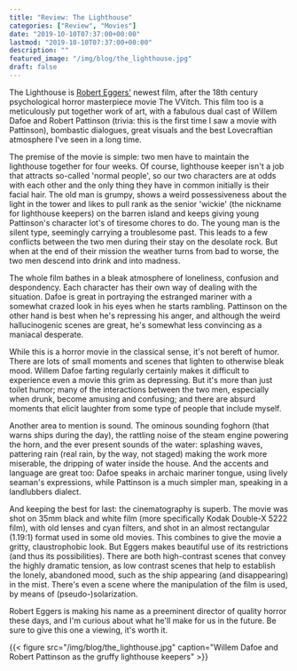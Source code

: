 ```yaml
---
title: "Review: The Lighthouse"
categories: ["Review", "Movies"]
date: "2019-10-10T07:37:00+00:00"
lastmod: "2019-10-10T07:37:00+00:00"
description: ""
featured_image: "/img/blog/the_lighthouse.jpg"
draft: false
---
```

The Lighthouse is [Robert Eggers'](https://en.wikipedia.org/wiki/Robert_Eggers) newest film, after the 18th century psychological horror masterpiece movie The VVitch. This film too is a meticulously put together work of art, with a fabulous dual cast of Willem Dafoe and Robert Pattinson (trivia: this is the first time I saw a movie with Pattinson), bombastic dialogues, great visuals and the best Lovecraftian atmosphere I've seen in a long time.

<!--more-->

The premise of the movie is simple: two men have to maintain the lighthouse together for four weeks. Of course, lighthouse keeper isn't a job that attracts so-called 'normal people', so our two characters are at odds with each other and the only thing they have in common initially is their facial hair. The old man is grumpy, shows a weird possessiveness about the light in the tower and likes to pull rank as the senior 'wickie' (the nickname for lighthouse keepers) on the barren island and keeps giving young Pattinson's character lot's of tiresome chores to do. The young man is the silent type, seemingly carrying a troublesome past. This leads to a few conflicts between the two men during their stay on the desolate rock. But when at the end of their mission the weather turns from bad to worse, the two men descend into drink and into madness.

The whole film bathes in a bleak atmosphere of loneliness, confusion and despondency. Each character has their own way of dealing with the situation. Dafoe is great in portraying the estranged mariner with a somewhat crazed look in his eyes when he starts rambling. Pattinson on the other hand is best when he's repressing his anger, and although the weird hallucinogenic scenes are great, he's somewhat less convincing as a maniacal desperate.

While this is a horror movie in the classical sense, it's not bereft of humor. There are lots of small moments and scenes that lighten to otherwise bleak mood. Willem Dafoe farting regularly certainly makes it difficult to experience even a movie this grim as depressing. But it's more than just toilet humor; many of the interactions between the two men, especially when drunk, become amusing and confusing; and there are absurd moments that elicit laughter from some type of people that include myself.

Another area to mention is sound. The ominous sounding foghorn (that warns ships during the day), the rattling noise of the steam engine powering the horn, and the ever present sounds of the water: splashing waves, pattering rain (real rain, by the way, not staged) making the work more miserable, the dripping of water inside the house. And the accents and language are great too: Dafoe speaks in archaic mariner tongue, using lively seaman's expressions, while Pattinson is a much simpler man, speaking in a landlubbers dialect.

And keeping the best for last: the cinematography is superb. The movie was shot on 35mm black and white film (more specifically Kodak Double-X 5222 film), with old lenses and cyan filters, and shot in an almost rectangular (1.19:1) format used in some old movies. This combines to give the movie a gritty, claustrophobic look. But Eggers makes beautiful use of its restrictions (and thus its possibilities). There are both high-contrast scenes that convey the highly dramatic tension, as low contrast scenes that help to establish the lonely, abandoned mood, such as the ship appearing (and disappearing) in the mist. There's even a scene where the manipulation of the film is used, by means of (pseudo-)solarization.

Robert Eggers is making his name as a preeminent director of quality horror these days, and I'm curious about what he'll make for us in the future. Be sure to give this one a viewing, it's worth it.

{{< figure src="/img/blog/the_lighthouse.jpg" caption="Willem Dafoe and Robert Pattinson as the gruffy lighthouse keepers" >}}
